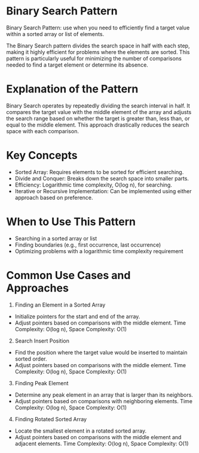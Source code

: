 # Binary Search Pattern
Binary Search Pattern: use when you need to efficiently find a target value within a sorted array or list of elements.

The Binary Search pattern divides the search space in half with each step, making it highly efficient for problems where the elements are sorted. This pattern is particularly useful for minimizing the number of comparisons needed to find a target element or determine its absence.

# Explanation of the Pattern
Binary Search operates by repeatedly dividing the search interval in half. It compares the target value with the middle element of the array and adjusts the search range based on whether the target is greater than, less than, or equal to the middle element. This approach drastically reduces the search space with each comparison.

# Key Concepts
* Sorted Array: Requires elements to be sorted for efficient searching.
* Divide and Conquer: Breaks down the search space into smaller parts.
* Efficiency: Logarithmic time complexity, O(log n), for searching.
* Iterative or Recursive Implementation: Can be implemented using either approach based on preference.

# When to Use This Pattern
* Searching in a sorted array or list
* Finding boundaries (e.g., first occurrence, last occurrence)
* Optimizing problems with a logarithmic time complexity requirement

# Common Use Cases and Approaches
1. Finding an Element in a Sorted Array
* Initialize pointers for the start and end of the array.
* Adjust pointers based on comparisons with the middle element.
Time Complexity: O(log n), Space Complexity: O(1)

2. Search Insert Position
* Find the position where the target value would be inserted to maintain sorted order.
* Adjust pointers based on comparisons with the middle element.
Time Complexity: O(log n), Space Complexity: O(1)

3. Finding Peak Element
* Determine any peak element in an array that is larger than its neighbors.
* Adjust pointers based on comparisons with neighboring elements.
Time Complexity: O(log n), Space Complexity: O(1)

4. Finding Rotated Sorted Array
* Locate the smallest element in a rotated sorted array.
* Adjust pointers based on comparisons with the middle element and adjacent elements.
Time Complexity: O(log n), Space Complexity: O(1)
